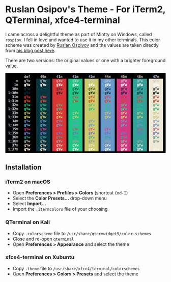 # Ruslan Osipov's Theme - For iTerm2, QTerminal, xfce4-terminal

I came across a delightful theme as part of Mintty on Windows, called `rospiov`. I fell in love and
wanted to use it in my other terminals. This color scheme was created by [Ruslan Ospivov](https://www.rosipov.com)
and the values are taken directly from [his blog post here](https://www.rosipov.com/blog/mintty-color-scheme-cygwin/).

There are two versions: the original values or one with a brighter foreground value.

![Screenshot](palette_example.png)

## Installation

### iTerm2 on macOS

- Open __Preferences > Profiles > Colors__ (shortcut `Cmd-I`)
- Select the __Color Presets...__ drop-down menu
- Select __Import...__
- Import the `.itermcolors` file of your choosing

### QTerminal on Kali

- Copy `.colorscheme` file to `/usr/share/qtermwidget5/color-schemes`
- Close and re-open `qterminal`
- Open __Preferences > Appearance__ and select the theme

### xfce4-terminal on Xubuntu

- Copy `.theme` file to `/usr/share/xfce4/terminal/colorschemes`
- Open __Preferences > Colors > Presets__ and select the theme